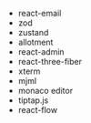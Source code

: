 - react-email
- zod
- zustand
- allotment
- react-admin
- react-three-fiber
- xterm
- mjml
- monaco editor
- tiptap.js
- react-flow
